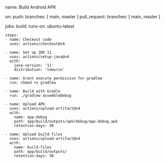 name: Build Android APK

on:
  push:
    branches: [ main, master ]
  pull_request:
    branches: [ main, master ]

jobs:
  build:
    runs-on: ubuntu-latest
    
    steps:
    - name: Checkout code
      uses: actions/checkout@v4
    
    - name: Set up JDK 11
      uses: actions/setup-java@v4
      with:
        java-version: '11'
        distribution: 'temurin'
    
    - name: Grant execute permission for gradlew
      run: chmod +x gradlew
    
    - name: Build with Gradle
      run: ./gradlew assembleDebug
    
    - name: Upload APK
      uses: actions/upload-artifact@v4
      with:
        name: app-debug
        path: app/build/outputs/apk/debug/app-debug.apk
        retention-days: 30
    
    - name: Upload build files
      uses: actions/upload-artifact@v4
      with:
        name: build-files
        path: app/build/outputs/
        retention-days: 30
